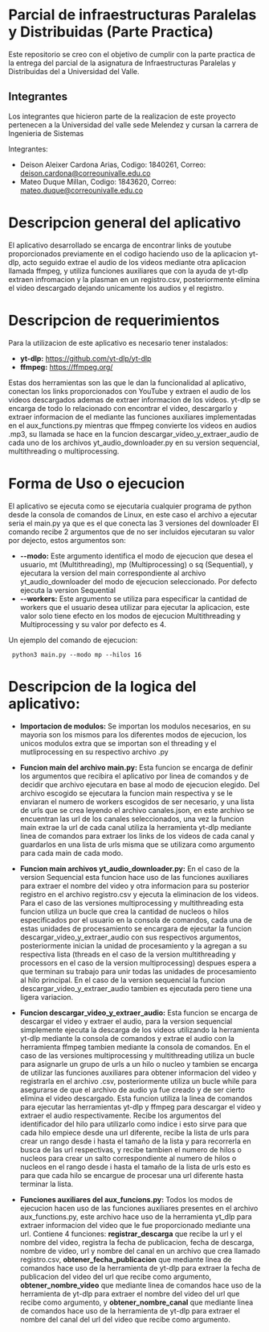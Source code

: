 # Parcial de infraestructuras Paralelas y Distribuidas (Parte Practica)

Este repositorio se creo con el objetivo de cumplir con la parte practica de la entrega del parcial de la asignatura de Infraestructuras Paralelas y Distribuidas del a Universidad del Valle. 

## Integrantes 

Los integrantes que hicieron parte de la realizacion de este proyecto pertenecen a la Universidad del valle sede Melendez y cursan la carrera de Ingenieria de Sistemas

Integrantes:

- Deison Aleixer Cardona Arias, Codigo: 1840261, Correo: deison.cardona@correounivalle.edu.co
- Mateo Duque Millan, Codigo: 1843620, Correo: mateo.duque@correounivalle.edu.co

# Descripcion general del aplicativo

El aplicativo desarrollado se encarga de encontrar links de youtube proporcionados previamente en el codigo haciendo uso de la aplicacion yt-dlp, acto seguido extrae el audio de los videos mediante otra aplicacion llamada ffmpeg, y utiliza funciones auxiliares que con la ayuda de yt-dlp extraen infromacion y la plasman en un registro.csv, posteriormente elimina el video descargado dejando unicamente los audios y el registro.

# Descripcion de requerimientos

Para la utilizacion de este aplicativo es necesario tener instalados:
- **yt-dlp:** https://github.com/yt-dlp/yt-dlp
- **ffmpeg:** https://ffmpeg.org/

Estas dos herramientas son las que le dan la funcionalidad al aplicativo, conectan los links proporcionados con YouTube y extraen el audio de los videos descargados ademas de extraer informacion de los videos.
yt-dlp se encarga de todo lo relacionado con encontrar el video, descargarlo y extraer informacion de el mediante las funciones auxiliares implementadas en el aux_functions.py mientras que ffmpeg convierte los videos en audios .mp3, su llamada se hace en la funcion descargar_video_y_extraer_audio de cada uno de los archivos yt_audio_downloader.py en su version sequencial, multithreading o multiprocessing.

# Forma de Uso o ejecucion

El aplicativo se ejecuta como se ejecutaria cualquier programa de python desde la consola de comandos de Linux, en este caso el archivo a ejecutar seria el main.py ya que es el que conecta las 3 versiones del downloader
El comando recibe 2 argumentos que de no ser incluidos ejecutaran su valor por dejecto, estos argumentos son:
- **--modo:** Este argumento identifica el modo de ejecucion que desea el usuario, mt (Multithreading), mp (Multiprocessing) o sq (Sequential), y ejecutara la version del main correspondiente al archivo yt_audio_downloader del modo de ejecucion seleccionado. Por defecto ejecuta la version Sequential
- **--workers:** Este argumento se utiliza para especificar la cantidad de workers que el usuario desea utilizar para ejecutar la aplicacion, este valor solo tiene efecto en los modos de ejecucion Multithreading y Multiprocessing y su valor por defecto es 4.

Un ejemplo del comando de ejecucion:

``` python3 main.py --modo mp --hilos 16```

# Descripcion de la logica del aplicativo:

- **Importacion de modulos:** Se importan los modulos necesarios, en su mayoria son los mismos para los diferentes modos de ejecucion, los unicos modulos extra que se importan son el threading y el mutliprocessing en su respectivo archivo .py

- **Funcion main del archivo main.py:** Esta funcion se encarga de definir los argumentos que recibira el aplicativo por linea de comandos y de decidir que archivo ejecutara en base al modo de ejecucion elegido. Del archivo escogido se ejecutara la funcion main respectiva y se le enviaran el numero de workers escogidos de ser necesario, y una lista de urls que se crea leyendo el archivo canales.json, en este archivo se encuentran las url de los canales seleccionados, una vez la funcion main extrae la url de cada canal utiliza la herramienta yt-dlp mediante linea de comandos para extraer los links de los videos de cada canal y guardarlos en una lista de urls misma que se utilizara como argumento para cada main de cada modo.

- **Funcion main archivos yt_audio_downloader.py:** En el caso de la version Sequencial esta funcion hace uso de las funciones auxiliares para extraer el nombre del video y otra informacion para su posterior registro en el archivo registro.csv y ejecuta la eliminacion de los videos. Para el caso de las versiones multiprocessing y multithreading esta funcion utiliza un bucle que crea la cantidad de nucleos o hilos especificados por el usuario en la consola de comandos, cada una de estas unidades de procesamiento se encargara de ejecutar la funcion descargar_video_y_extraer_audio con sus respectivos argumentos, posteriormente inician la unidad de procesamiento y la agregan a su respectiva lista (threads en el caso de la version multithreading y processors en el caso de la version multiprocessing) despues espera a que terminan su trabajo para unir todas las unidades de procesamiento al hilo principal. En el caso de la version sequencial la funcion descargar_video_y_extraer_audio tambien es ejecutada pero tiene una ligera variacion.

- **Funcion descargar_video_y_extraer_audio:** Esta funcion se encarga de descargar el video y extraer el audio, para la version sequencial simplemente ejecuta la descarga de los videos utilizando la herramienta yt-dlp mediante la consola de comandos y extrae el audio con la herramienta ffmpeg tambien mediante la consola de comandos. En el caso de las versiones multiprocessing y multithreading utiliza un bucle para asignarle un grupo de urls a un hilo o nucleo y tambien se encarga de utilizar las funciones auxiliares para obtener informacion del video y registrarla en el archivo .csv, posteriormente utiliza un bucle while para asegurarse de que el archivo de audio ya fue creado y de ser cierto elimina el video descargado. Esta funcion utiliza la linea de comandos para ejecutar las herramientas yt-dlp y ffmpeg para descargar el video y extraer el audio respectivamente. Recibe los argumentos del identificador del hilo para utilizarlo como indice i esto sirve para que cada hilo empiece desde una url diferente, recibe la lista de urls para crear un rango desde i hasta el tamaño de la lista y para recorrerla en busca de las url respectivas, y recibe tambien el numero de hilos o nucleos para crear un salto correspondiente al numero de hilos o nucleos en el rango desde i hasta el tamaño de la lista de urls esto es para que cada hilo se encargue de procesar una url diferente hasta terminar la lista.

- **Funciones auxiliares del aux_funcions.py:** Todos los modos de ejecucion hacen uso de las funciones auxiliares presentes en el archivo aux_functions.py, este archivo hace uso de la herramienta yt_dlp para extraer informacion del video que le fue proporcionado mediante una url. Contiene 4 funciones: **registrar_descarga** que recibe la url y el nombre del video, registra la fecha de publicacion, fecha de descarga, nombre de video, url y nombre del canal en un archivo que crea llamado registro.csv, **obtener_fecha_publicacion** que mediante linea de comandos hace uso de la herramienta de yt-dlp para extraer la fecha de publicacion del video del url que recibe como argumento, **obtener_nombre_video** que mediante linea de comandos hace uso de la herramienta de yt-dlp para extraer el nombre del video del url que recibe como argumento, y **obtener_nombre_canal** que mediante linea de comandos hace uso de la herramienta de yt-dlp para extraer el nombre del canal del url del video que recibe como argumento.